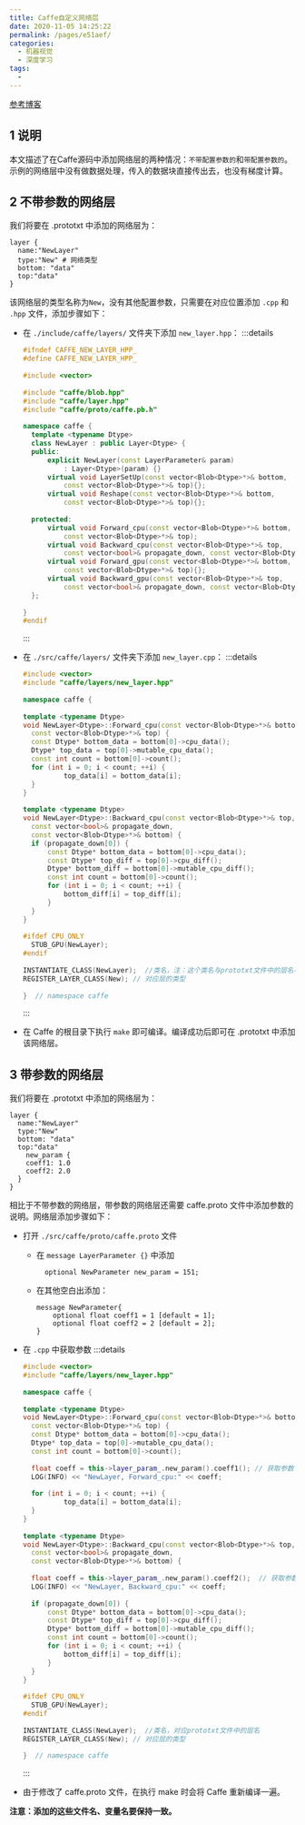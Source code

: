 ```yaml
---
title: Caffe自定义网络层
date: 2020-11-05 14:25:22
permalink: /pages/e51aef/
categories: 
  - 机器视觉
  - 深度学习
tags: 
  - 
---
```




[参考博客](https://blog.csdn.net/zh8706/article/details/95320367)


## 1 说明

本文描述了在Caffe源码中添加网络层的两种情况：`不带配置参数的`和`带配置参数的`。示例的网络层中没有做数据处理，传入的数据块直接传出去，也没有梯度计算。

## 2 不带参数的网络层

我们将要在 .prototxt 中添加的网络层为：
```shell
layer {
  name:"NewLayer"
  type:"New" # 网络类型
  bottom: "data"
  top:"data"
}
```
该网络层的类型名称为`New`，没有其他配置参数，只需要在对应位置添加 `.cpp` 和 `.hpp` 文件，添加步骤如下：

- 在 `./include/caffe/layers/` 文件夹下添加 `new_layer.hpp`：
  :::details
  ```cpp
  #ifndef CAFFE_NEW_LAYER_HPP_
  #define CAFFE_NEW_LAYER_HPP_
   
  #include <vector>
   
  #include "caffe/blob.hpp"
  #include "caffe/layer.hpp"
  #include "caffe/proto/caffe.pb.h"
   
  namespace caffe {
  	template <typename Dtype>
  	class NewLayer : public Layer<Dtype> {
  	public:
  		explicit NewLayer(const LayerParameter& param)
  			: Layer<Dtype>(param) {}
  		virtual void LayerSetUp(const vector<Blob<Dtype>*>& bottom,
  			const vector<Blob<Dtype>*>& top){};
  		virtual void Reshape(const vector<Blob<Dtype>*>& bottom,
  			const vector<Blob<Dtype>*>& top){};
   
  	protected:
  		virtual void Forward_cpu(const vector<Blob<Dtype>*>& bottom,
  			const vector<Blob<Dtype>*>& top);
  		virtual void Backward_cpu(const vector<Blob<Dtype>*>& top,
  			const vector<bool>& propagate_down, const vector<Blob<Dtype>*>& bottom);
  		virtual void Forward_gpu(const vector<Blob<Dtype>*>& bottom,
  			const vector<Blob<Dtype>*>& top){};
  		virtual void Backward_gpu(const vector<Blob<Dtype>*>& top,
  			const vector<bool>& propagate_down, const vector<Blob<Dtype>*>& bottom){};
  	};
   
  } 
  #endif 
  ```
  :::
 
- 在 `./src/caffe/layers/` 文件夹下添加 `new_layer.cpp`：
  :::details
  ```cpp
  #include <vector>
  #include "caffe/layers/new_layer.hpp"
   
  namespace caffe {
   
  template <typename Dtype>
  void NewLayer<Dtype>::Forward_cpu(const vector<Blob<Dtype>*>& bottom,
  	const vector<Blob<Dtype>*>& top) {
  	const Dtype* bottom_data = bottom[0]->cpu_data();
  	Dtype* top_data = top[0]->mutable_cpu_data();
  	const int count = bottom[0]->count();
  	for (int i = 0; i < count; ++i) {
  			top_data[i] = bottom_data[i];
  	}
  }
   
  template <typename Dtype>
  void NewLayer<Dtype>::Backward_cpu(const vector<Blob<Dtype>*>& top,
  	const vector<bool>& propagate_down,
  	const vector<Blob<Dtype>*>& bottom) {
  	if (propagate_down[0]) {
  		const Dtype* bottom_data = bottom[0]->cpu_data();
  		const Dtype* top_diff = top[0]->cpu_diff();
  		Dtype* bottom_diff = bottom[0]->mutable_cpu_diff();
  		const int count = bottom[0]->count();
  		for (int i = 0; i < count; ++i) {
  			bottom_diff[i] = top_diff[i];
  		}
  	}
  }
   
  #ifdef CPU_ONLY
  	STUB_GPU(NewLayer);
  #endif
   
  INSTANTIATE_CLASS(NewLayer);  //类名，注：这个类名与prototxt文件中的层名不需一致
  REGISTER_LAYER_CLASS(New); // 对应层的类型
   
  }  // namespace caffe
  ```
  :::

- 在 Caffe 的根目录下执行 `make` 即可编译。编译成功后即可在 .prototxt 中添加该网络层。


## 3 带参数的网络层

我们将要在 .prototxt 中添加的网络层为：
```shell
layer {
  name:"NewLayer"
  type:"New"
  bottom: "data"
  top:"data"
    new_param {
    coeff1: 1.0
	coeff2: 2.0
  }
}
```

相比于不带参数的网络层，带参数的网络层还需要 caffe.proto 文件中添加参数的说明。网络层添加步骤如下：

- 打开 `./src/caffe/proto/caffe.proto` 文件
  - 在 `message LayerParameter {}` 中添加
    ```shell
      optional NewParameter new_param = 151;
    ```
  - 在其他空白出添加：
    ```shell
    message NewParameter{
	    optional float coeff1 = 1 [default = 1];
	    optional float coeff2 = 2 [default = 2];
    }
    ```

- 在 `.cpp` 中获取参数
  :::details
  ```cpp
  #include <vector>
  #include "caffe/layers/new_layer.hpp"
   
  namespace caffe {
   
  template <typename Dtype>
  void NewLayer<Dtype>::Forward_cpu(const vector<Blob<Dtype>*>& bottom,
  	const vector<Blob<Dtype>*>& top) {
  	const Dtype* bottom_data = bottom[0]->cpu_data();
  	Dtype* top_data = top[0]->mutable_cpu_data();
  	const int count = bottom[0]->count();
  	
  	float coeff = this->layer_param_.new_param().coeff1(); // 获取参数
  	LOG(INFO) << "NewLayer, Forward_cpu:" << coeff;
   
  	for (int i = 0; i < count; ++i) {
  			top_data[i] = bottom_data[i];
  	}
  }
   
  template <typename Dtype>
  void NewLayer<Dtype>::Backward_cpu(const vector<Blob<Dtype>*>& top,
  	const vector<bool>& propagate_down,
  	const vector<Blob<Dtype>*>& bottom) {
   
  	float coeff = this->layer_param_.new_param().coeff2();	// 获取参数
  	LOG(INFO) << "NewLayer, Backward_cpu:" << coeff;
   
  	if (propagate_down[0]) {
  		const Dtype* bottom_data = bottom[0]->cpu_data();
  		const Dtype* top_diff = top[0]->cpu_diff();
  		Dtype* bottom_diff = bottom[0]->mutable_cpu_diff();
  		const int count = bottom[0]->count();
  		for (int i = 0; i < count; ++i) {
  			bottom_diff[i] = top_diff[i];
  		}
  	}
  }
   
  #ifdef CPU_ONLY
  	STUB_GPU(NewLayer);
  #endif
   
  INSTANTIATE_CLASS(NewLayer);  //类名，对应prototxt文件中的层名
  REGISTER_LAYER_CLASS(New); // 对应层的类型
   
  }  // namespace caffe
  ```
  :::

- 由于修改了 caffe.proto 文件，在执行 make 时会将 Caffe 重新编译一遍。

**注意：添加的这些文件名、变量名要保持一致。**




